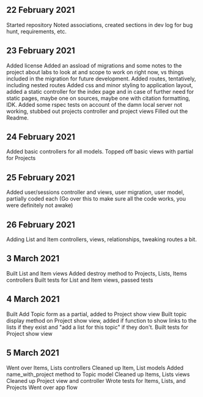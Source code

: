 ## 22 February 2021
Started repository
Noted associations, created sections in dev log for bug hunt, requirements, etc. 

## 23 February 2021
Added license
Added an assload of migrations and some notes to the project about labs to look at and scope to work on right now, vs things included in the migration for future development.
Added routes, tentatively, including nested routes
Added css and minor styling to application layout, added a static controller for the index page and in case of further need for static pages, maybe one on sources, maybe one with citation formatting, IDK.
Added some rspec tests on account of the damn local server not working, stubbed out projects controller and project views 
Filled out the Readme. 

## 24 February 2021
Added basic controllers for all models. 
Topped off basic views with partial for Projects

## 25 February 2021
Added user/sessions controller and views, user migration, user model, partially coded each
(Go over this to make sure all the code works, you were definitely not awake)

## 26 February 2021
Adding List and Item controllers, views, relationships, tweaking routes a bit.

## 3 March 2021
Built List and Item views
Added destroy method to Projects, Lists, Items controllers
Built tests for List and Item views, passed tests

## 4 March 2021
Built Add Topic form as a partial, added to Project show view
Built topic display method on Project show view, added if function to show links to the lists if they exist and "add a list for this topic" if they don't.
Built tests for Project show view 

## 5 March 2021
Went over Items, Lists controllers
Cleaned up Item, List models
Added name_with_project method to Topic model
Cleaned up Items, Lists views
Cleaned up Project view and controller
Wrote tests for Items, Lists, and Projects
Went over app flow